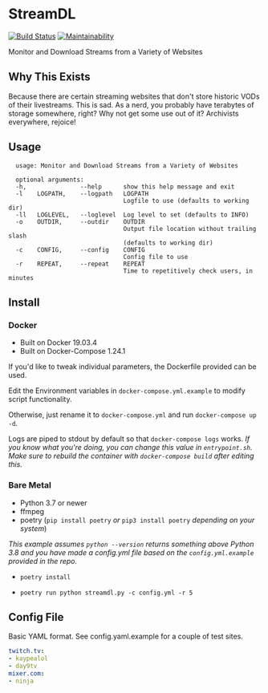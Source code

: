 # StreamDL

[![Build Status](https://travis-ci.com/dangeroustech/StreamDL.svg?branch=master)](https://travis-ci.com/dangeroustech/StreamDL)
[![Maintainability](https://api.codeclimate.com/v1/badges/5145a4b986526fa4573b/maintainability)](https://codeclimate.com/github/dangeroustech/StreamDL/maintainability)

Monitor and Download Streams from a Variety of Websites

## Why This Exists

Because there are certain streaming websites that don't store historic VODs of their livestreams. This is sad. As a nerd, you probably have terabytes of storage somewhere, right? Why not get some use out of it? Archivists everywhere, rejoice!

## Usage

```shell
  usage: Monitor and Download Streams from a Variety of Websites

  optional arguments:
  -h,               --help      show this help message and exit
  -l    LOGPATH,    --logpath   LOGPATH
                                Logfile to use (defaults to working dir)
  -ll   LOGLEVEL,   --loglevel  Log level to set (defaults to INFO)
  -o    OUTDIR,     --outdir    OUTDIR
                                Output file location without trailing slash
                                (defaults to working dir)
  -c    CONFIG,     --config    CONFIG
                                Config file to use
  -r    REPEAT,     --repeat    REPEAT
                                Time to repetitively check users, in minutes
```

## Install

### Docker

- Built on Docker 19.03.4
- Built on Docker-Compose 1.24.1

If you'd like to tweak individual parameters, the Dockerfile provided can be used.

Edit the Environment variables in `docker-compose.yml.example` to modify script functionality.

Otherwise, just rename it to `docker-compose.yml` and run `docker-compose up -d`.

Logs are piped to stdout by default so that `docker-compose logs` works. *If you know what you're doing, you can change this value in `entrypoint.sh`. Make sure to rebuild the container with `docker-compose build` after editing this.*

### Bare Metal

- Python 3.7 or newer
- ffmpeg
- poetry (`pip install poetry` *or* `pip3 install poetry` *depending on your system*)

*This example assumes `python --version` returns something above Python 3.8 and you have made a config.yml file based on the `config.yml.example` provided in the repo.*

- `poetry install`

- `poetry run python streamdl.py -c config.yml -r 5`

## Config File

Basic YAML format. See config.yaml.example for a couple of test sites.

```yaml
twitch.tv:
- kaypealol
- day9tv
mixer.com:
- ninja
```
